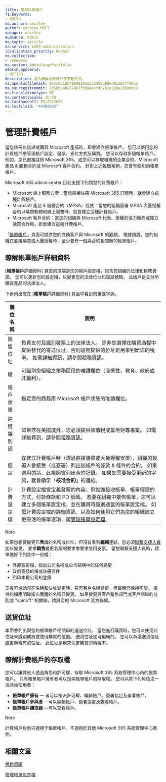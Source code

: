 ```yaml
---
title: 管理計費帳戶
f1.keywords:
- NOCSH
ms.author: cmcatee
author: cmcatee-MSFT
manager: mnirkhe
audience: Admin
ms.topic: article
ms.service: o365-administration
localization_priority: Normal
ms.collection:
- commerce
ms.custom: AdminSurgePortfolio
search.appverid:
- MET150
description: 深入瞭解記帳帳戶及管理方式。
ms.openlocfilehash: 87cc861ab48b99106a3cbd50d8ded91205ffb0a2
ms.sourcegitcommit: 2d59b24b877487f3b84aefdc7b1e200a21009999
ms.translationtype: MT
ms.contentlocale: zh-TW
ms.lasthandoff: 05/27/2020
ms.locfileid: "44402603"
---
```

# <a name="manage-billing-accounts"></a>管理計費帳戶

當您註冊以嘗試或購買 Microsoft 產品時，即會建立帳單帳戶。 您可以使用您的計費帳戶來管理帳戶設定、發票、支付方式及購買。 您可以存取多個帳單帳戶。 例如，您已直接註冊 Microsoft 365，或您可以存取組織的企業合約、Microsoft 產品 & 服務合約或 Microsoft 客戶合約。 針對上述每個案例，您會有個別的帳單帳戶。

Microsoft 365 admin center 目前支援下列類型的計費帳戶：

- Microsoft 線上服務方案：當您直接註冊 Microsoft 365 訂閱時，就會建立這種計費帳戶。
- Microsoft 產品 & 服務合約（MPSA）程式：當您的組織簽署 MPSA 大量授權合約以購買軟體和線上服務時，就會建立這種計費帳戶。
- Microsoft 客戶合約：當您的組織與 Microsoft 代表、授權的協力廠商或獨立購買合作時，即會建立這種計費帳戶。

「<a href="https://go.microsoft.com/fwlink/p/?linkid=2084771" target="_blank">帳單帳戶</a>」頁面可提供您的商務客戶與 Microsoft 的觀點。 根據預設，您的組織在直接購買或大量授權時，至少要有一個與合約相關聯的帳單帳戶。

## <a name="understand-billing-account-details"></a>瞭解帳單帳戶詳細資料

[**帳單帳戶**詳細資料] 頁面的頂端是您的帳戶設定檔，包含您組織的法律和稅務資訊。 您可以更新您的設定檔，以變更您的法律位址和電話號碼。 此帳戶是支付所購買產品的法律法人。

下表列出您在 [**帳單帳戶**詳細資料] 頁面中看到的重要字詞。

| 欄位名稱 | 說明 |
|------------------|------------------------------------------------------------------------------------------------------------------------------------------------------------------------------------------------------------------------------------------------------------------------------|
| 銷售位址 | 負責支付及識別發票上的法律法人。 除非您選擇在購買過程中提供替代的寄送位址，否則這裡提供的位址是用來判斷您的稅率。 如需詳細資訊，請參閱[稅務資訊](billing-and-payments/tax-information.md)。 |
| 段 | 可識別您組織之業務區段的唯讀欄位（商業性、教育、政府或非贏利）。 |
| 帳戶狀態 | 指定您的商務用 Microsoft 帳戶狀態的唯讀欄位。 |
| 納稅識別碼 | 如果您在美國境外，您必須提供加值稅或當地對等專案。 如需詳細資訊，請參閱[稅務資訊](billing-and-payments/tax-information.md)。 |
| 協定 | 在建立計費帳戶時（透過直接購買或大量授權安排），組織的簽署人會接受（或簽署）列出該帳戶的條款 & 條件的合約。 如果適用的話，此視圖會列出合約記錄。 如果您需要接受更新的字詞，就會顯示「**核准合約**」的連結。 |
| 計費設定檔 | 計費設定檔會定義發票的內容，例如誰接收帳單、帳單傳遞的方式、付款條款和 PO 號碼。 若要在組織中散佈帳單，您可以建立多個帳單設定檔，並在購買時識別適當的帳單設定檔。 如需計費設定檔的詳細資訊，以及如何使用它們為您的組織建立更靈活的帳單選項，請[管理帳單設定檔](billing-and-payments/manage-billing-profiles.md)。 |

> [!NOTE]
> 如果您想要變更已**售出**的名稱或位址，但沒有看到**編輯**連結，您必須[聯繫支援人員](https://docs.microsoft.com/office365/admin/contact-support-for-business-products)加以變更。 要求**銷售**變更名稱的要求會要求信用支票。 當您聯繫支援人員時，請準備好下列其中一份檔：
>
> - 外部宣告檔，指出公司名稱或公司結構中的任何變更
> - 政府簽發的檔或註冊信件
> - 列印本機公司的登錄
>
> 支援可協助您在名稱和位址變更時，只有客戶名稱變更，但實體仍保持不變。 提供的檔應明確指出實體的名稱已變更。 如果變更與客戶銷售部門或客戶關聯的分割或 "spinoff" 相關聯，請與您的 Microsoft 賣方聯繫。

## <a name="shipping-addresses"></a>送貨位址

本節會列出與您的帳單帳戶相關聯的運送位址。 當您進行購買時，您可以使用此位址來識別購買或使用購買的位置。 送貨位址是可編輯的。 您可以新增送貨位址或更新現有的位址。 此位址是用來決定購買的納稅率。

## <a name="understand-access-to-billing-accounts"></a>瞭解計費帳戶的存取權

您可以讓其他人透過角色和許可權，存取 Microsoft 365 系統管理中心內的帳單帳戶。 只有帳單帳戶擁有者可以授與帳單帳戶的存取權。 您可以將下列角色之一指派給使用者：

- **帳單帳戶擁有** &mdash; 者可以指派許可權、編輯帳戶、簽署協定及查看帳戶。
- **帳單帳戶參與者** &mdash;可以編輯帳戶、簽署協定及查看帳戶。
- **帳單帳戶讀取器** &mdash;可以查看帳戶。

> [!Note]
> 計費帳戶角色只適用于帳單帳戶，不適用於其他 Microsoft 365 系統管理中心案例。

## <a name="related-articles"></a>相關文章

[稅務資訊](billing-and-payments/tax-information.md)

[管理帳單設定檔](billing-and-payments/manage-billing-profiles.md)
